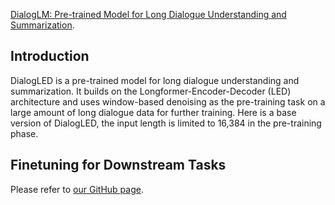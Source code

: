 [DialogLM: Pre-trained Model for Long Dialogue Understanding and Summarization](https://arxiv.org/abs/2109.02492).

## Introduction
DialogLED is a pre-trained model for long dialogue understanding and summarization. It builds on the Longformer-Encoder-Decoder (LED) architecture and uses window-based denoising as the pre-training task on a large amount of long dialogue data for further training. Here is a base version of DialogLED, the input length is limited to 16,384 in the pre-training phase.

## Finetuning for Downstream Tasks
Please refer to [our GitHub page](https://github.com/microsoft/DialogLM).
